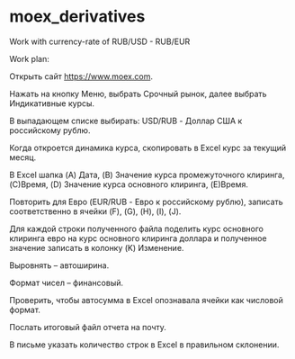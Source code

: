 # moex_derivatives
Work with currency-rate of RUB/USD - RUB/EUR

Work plan:

Открыть сайт https://www.moex.com.

Нажать на кнопку Меню, выбрать Срочный рынок, далее выбрать Индикативные курсы.

В выпадающем списке выбирать: USD/RUB - Доллар США к российскому рублю.

Когда откроется динамика курса, скопировать в Excel курс за текущий месяц.

В Excel шапка (A) Дата, (B) Значение курса промежуточного клиринга, (C)Время, (D) Значение курса основного клиринга, (E)Время.

Повторить для Евро (EUR/RUB - Евро к российскому рублю), записать соответственно в ячейки (F), (G), (H), (I), (J).

Для каждой строки полученного файла поделить курс основного клиринга евро на курс основного клиринга доллара и полученное значение записать в колонку (K) Изменение.

Выровнять – автоширина.

Формат чисел – финансовый.

Проверить, чтобы автосумма в Excel опознавала ячейки как числовой формат.

Послать итоговый файл отчета на почту.

В письме указать количество строк в Excel в правильном склонении.
